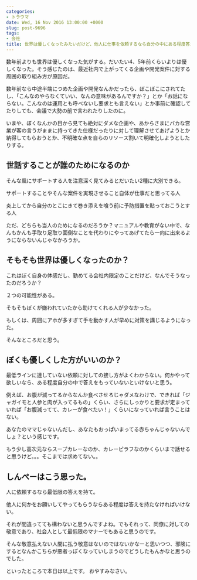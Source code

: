 ```yaml
---
categories:
- トラウマ
date: Wed, 16 Nov 2016 13:00:00 +0000
slug: post-9696
tags:
- 会社
title: 世界は優しくなったみたいだけど、他人に仕事を依頼するなら自分の中にある程度答えを持ってないとダメだとぼくは、そう思います。
---
```


数年前よりも世界は優しくなった気がする。だいたい4、5年前くらいよりは優しくなった。そう感じたのは、最近社内で上がってくる企画や開発案件に対する周囲の取り組み方が原因だ。


数年前なら中途半端につめた企画や開発なんかだったら、ぼこぼこにされてたし、「こんなのやらなくていい、なんの意味があるんですか？」とか「お話にならない。こんなのは運用とも呼べないし要求とも言えない」とか事前に確認してたりしても、会議で大勢の前で言われたりしたのに。

いまや、ぼくなんかの目から見ても絶対にダメな企画や、あからさまにバカな営業が客の言うがままに持ってきた仕様だったりに対して理解させてあげようとか納得してもらおうとか、不明確な点を自らのリソース割いて明確化しようとしたりする。

<h2>世話することが誰のためになるのか</h2>

そんな風にサポートする人を注意深く見てみるとだいたい2種に大別できる。

サポートすることやそんな案件を実現させること自体が仕事だと思ってる人


炎上してから自分のとこにきて巻き添えを喰う前に予防措置を貼っておこうとする人

ただ、どちらも当人のためになるのだろうか？マニュアルや教育がない中で、なんもかんも手取り足取り面倒なことを代わりにやってあげてたら一向に出来るようにならないんじゃなかろうか。


<h2>そもそも世界は優しくなったのか？</h2>

これはぼく自身の体感だし、勤めてる会社内限定のことだけど、なんでそうなったのだろうか？

２つの可能性がある。

そもそもぼくが嫌われていたから助けてくれる人が少なかった。

もしくは、周囲にアホが多すぎて手を動かす人が早めに対策を講じるようになった。

そんなところだと思う。


<h2>ぼくも優しくした方がいいのか？</h2>

最低ラインに達していない依頼に対しての接し方がよくわからない。何かやって欲しいなら、ある程度自分の中で答えをもっていないといけないと思う。

例えば、お腹が減ってるからなんか食べさせろじゃダメなわけで、できれば「ジャガイモと人参と肉が入ってるもの」くらい、さらにしっかりと要求が定まっていれば「お腹減ってて、カレーが食べたい！」くらいになっていれば言うことはない。

あなたのママじゃないんだし、あなたもおっぱいまってる赤ちゃんじゃないんでしょ？という感じです。

もう少し高次元ならスープカレーなのか、カレーピラフなのかくらいまで話せると思うけど。。。そこまでは求めてない。。


<h2>しんぺーはこう思った。</h2>

人に依頼するなら最低限の答えを持て。

他人に何かをお願いしてやってもらうならある程度は答えを持たなければいけない。

それが間違ってても構わないと思うんですよね。でもそれって、同僚に対しての敬意であり、社会人として最低限のマナーでもあると思うのです。

そんな敬意払えない人間に払う敬意はないのではないかなーと思いつつ、邪険にするとなんかこちらが悪者っぽくなっていしまうのでどうしたもんかなと思うのでした。

といったところで本日は以上です。
おやすみなさい。
